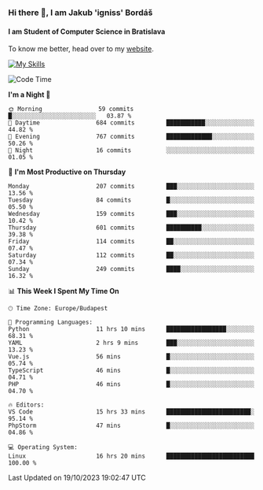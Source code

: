 ### Hi there 👋, I am Jakub 'igniss' Bordáš

#### I am Student of Computer Science in Bratislava
To know me better, head over to my [website](https://bordas.sk).

[![My Skills](https://skillicons.dev/icons?i=js,html,css,figma,svelte,java,kotlin,python,postgresql,typescript,nest,nodejs)](https://bordas.sk)


<!--START_SECTION:waka-->
![Code Time](http://img.shields.io/badge/Code%20Time-1%2C239%20hrs%2040%20mins-blue)

**I'm a Night 🦉** 

```text
🌞 Morning                59 commits          █░░░░░░░░░░░░░░░░░░░░░░░░   03.87 % 
🌆 Daytime                684 commits         ███████████░░░░░░░░░░░░░░   44.82 % 
🌃 Evening                767 commits         █████████████░░░░░░░░░░░░   50.26 % 
🌙 Night                  16 commits          ░░░░░░░░░░░░░░░░░░░░░░░░░   01.05 % 
```
📅 **I'm Most Productive on Thursday** 

```text
Monday                   207 commits         ███░░░░░░░░░░░░░░░░░░░░░░   13.56 % 
Tuesday                  84 commits          █░░░░░░░░░░░░░░░░░░░░░░░░   05.50 % 
Wednesday                159 commits         ███░░░░░░░░░░░░░░░░░░░░░░   10.42 % 
Thursday                 601 commits         ██████████░░░░░░░░░░░░░░░   39.38 % 
Friday                   114 commits         ██░░░░░░░░░░░░░░░░░░░░░░░   07.47 % 
Saturday                 112 commits         ██░░░░░░░░░░░░░░░░░░░░░░░   07.34 % 
Sunday                   249 commits         ████░░░░░░░░░░░░░░░░░░░░░   16.32 % 
```


📊 **This Week I Spent My Time On** 

```text
🕑︎ Time Zone: Europe/Budapest

💬 Programming Languages: 
Python                   11 hrs 10 mins      █████████████████░░░░░░░░   68.31 % 
YAML                     2 hrs 9 mins        ███░░░░░░░░░░░░░░░░░░░░░░   13.23 % 
Vue.js                   56 mins             █░░░░░░░░░░░░░░░░░░░░░░░░   05.74 % 
TypeScript               46 mins             █░░░░░░░░░░░░░░░░░░░░░░░░   04.71 % 
PHP                      46 mins             █░░░░░░░░░░░░░░░░░░░░░░░░   04.70 % 

🔥 Editors: 
VS Code                  15 hrs 33 mins      ████████████████████████░   95.14 % 
PhpStorm                 47 mins             █░░░░░░░░░░░░░░░░░░░░░░░░   04.86 % 

💻 Operating System: 
Linux                    16 hrs 20 mins      █████████████████████████   100.00 % 
```


 Last Updated on 19/10/2023 19:02:47 UTC
<!--END_SECTION:waka-->
